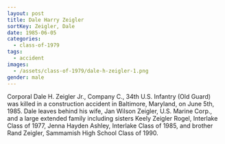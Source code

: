 ```yaml
---
layout: post
title: Dale Harry Zeigler
sortKey: Zeigler, Dale
date: 1985-06-05
categories:
  - class-of-1979
tags:
  - accident
images:
  - /assets/class-of-1979/dale-h-zeigler-1.png
gender: male
---
```


Corporal Dale H. Zeigler Jr., Company C., 34th U.S. Infantry (Old Guard) was killed in a construction accident in Baltimore, Maryland, on June 5th, 1985. Dale leaves behind his wife, Jan Wilson Zeigler, U.S. Marine Corp., and a large extended family including sisters Keely Zeigler Rogel, Interlake Class of 1977, Jenna Hayden Ashley, Interlake Class of 1985, and brother Rand Zeigler, Sammamish High School Class of 1990.
